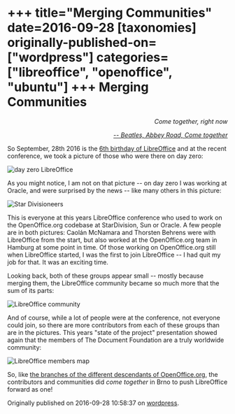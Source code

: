 +++
title="Merging Communities"
date=2016-09-28
[taxonomies]
originally-published-on=["wordpress"]
categories=["libreoffice", "openoffice", "ubuntu"]
+++
Merging Communities
===================

<p style="text-align:right;"><em>Come together, right now</p>
<p style="text-align:right;"><a href="https://www.youtube.com/watch?v=_HONxwhwmgU">-- Beatles, Abbey Road, Come together</a></em></p>

So September, 28th 2016 is the <a href="https://blog.documentfoundation.org/blog/2016/09/28/happy-6th-birthday-libreoffice/">6th birthday of LibreOffice</a> and at the recent conference, we took a picture of those who were there on day zero:

![day zero LibreOffice](/img/wp/2016/09/brno32.jpg")

As you might notice, I am not on that picture -- on day zero I was working at Oracle, and were surprised by the news -- like many others in this picture:

![Star Divisioneers](/img/wp/2016/09/brno30.jpg)

This is everyone at this years LibreOffice conference who used to work on the OpenOffice.org codebase at StarDivision, Sun or Oracle. A few people are in both pictures: Caolán McNamara and Thorsten Behrens were with LibreOffice from the start, but also worked at the OpenOffice.org team in Hamburg at some point in time. Of those working on OpenOffice.org still when LibreOffice started, I was the first to join LibreOffice -- I had quit my job for that. It was an exciting time.

Looking back, both of these groups appear small -- mostly because merging them, the LibreOffice community became so much more that the sum of its parts:

![LibreOffice community](/img/wp/2016/09/brno23.jpg)

And of course, while a lot of people were at the conference, not everyone could
join, so there are more contributors from each of these groups than are in the
pictures. This years "state of the project" presentation showed again that the members of The Document Foundation are a truly worldwide community:

![LibreOffice members map](/img/wp/2016/09/tdf-members.png)

So, like <a href="https://lwn.net/Articles/699333/">the branches of the different descendants of OpenOffice.org</a>, the
contributors and communities did <em>come together</em> in Brno to push
LibreOffice forward as one!

Originally published on 2016-09-28 10:58:37 on [wordpress](https://skyfromme.wordpress.com/2016/09/28/merging-communities/).

